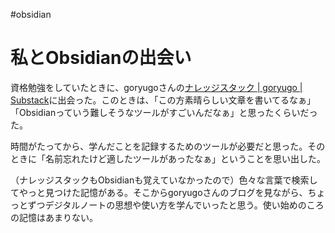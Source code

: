 #obsidian 
# 私とObsidianの出会い

資格勉強をしていたときに、goryugoさんの[ナレッジスタック | goryugo | Substack](https://knowledgestuck.substack.com/)に出会った。このときは、「この方素晴らしい文章を書いてるなぁ」「Obsidianっていう難しそうなツールがすごいんだなぁ」と思ったくらいだった。

時間がたってから、学んだことを記録するためのツールが必要だと思った。そのときに「名前忘れたけど適したツールがあったなぁ」ということを思い出した。

（ナレッジスタックもObsidianも覚えていなかったので）色々な言葉で検索してやっと見つけた記憶がある。そこからgoryugoさんのブログを見ながら、ちょっとずつデジタルノートの思想や使い方を学んでいったと思う。使い始めのころの記憶はあまりない。